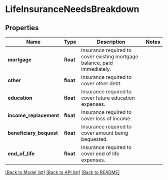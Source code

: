 # LifeInsuranceNeedsBreakdown

## Properties
Name | Type | Description | Notes
------------ | ------------- | ------------- | -------------
**mortgage** | **float** | Insurance required to cover existing mortgage balance, paid immediately. | 
**other** | **float** | Insurance required to cover other debt. | 
**education** | **float** | Insurance required to cover future education expenses. | 
**income_replacement** | **float** | Insurance required to cover loss of income. | 
**beneficiary_bequest** | **float** | Insurance required to cover amount being bequested. | 
**end_of_life** | **float** | Insurance required to cover end of life expenses. | 

[[Back to Model list]](../README.md#documentation-for-models) [[Back to API list]](../README.md#documentation-for-api-endpoints) [[Back to README]](../README.md)


